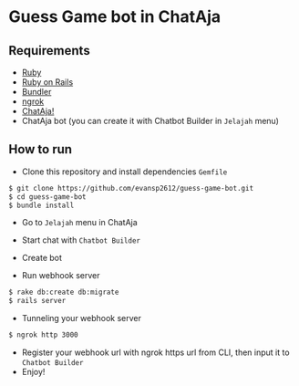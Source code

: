 # Guess Game bot in ChatAja

## Requirements

* [Ruby](https://www.ruby-lang.org/en/)
* [Ruby on Rails](https://rubyonrails.org/)
* [Bundler](https://bundler.io/bundle_install.html)
* [ngrok](https://ngrok.com/)
* [ChatAja!](https://download.chataja.co.id/)
* ChatAja bot (you can create it with Chatbot Builder in `Jelajah` menu)

## How to run

* Clone this repository and install dependencies `Gemfile`

```bash
$ git clone https://github.com/evansp2612/guess-game-bot.git
$ cd guess-game-bot
$ bundle install
```

* Go to `Jelajah` menu in ChatAja
* Start chat with `Chatbot Builder`
* Create bot

* Run webhook server

```bash
$ rake db:create db:migrate
$ rails server
```

* Tunneling your webhook server

```bash
$ ngrok http 3000
```

* Register your webhook url with ngrok https url from CLI, then input it to `Chatbot Builder`
* Enjoy!